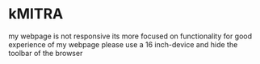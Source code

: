 # kMITRA
my webpage is not responsive its more focused on functionality
for good experience of my webpage please use a 16 inch-device and hide the toolbar of the browser
